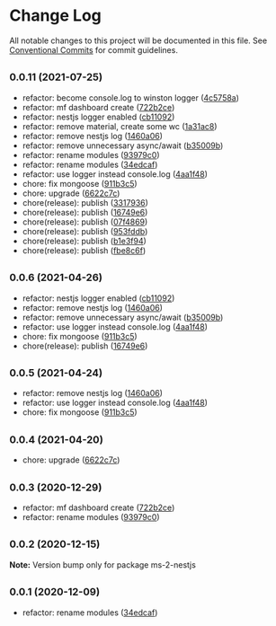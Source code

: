 # Change Log

All notable changes to this project will be documented in this file.
See [Conventional Commits](https://conventionalcommits.org) for commit guidelines.

## <small>0.0.11 (2021-07-25)</small>

* refactor: become console.log to winston logger ([4c5758a](https://github.com/gmahechas/erp/commit/4c5758a))
* refactor: mf dashboard create ([722b2ce](https://github.com/gmahechas/erp/commit/722b2ce))
* refactor: nestjs logger enabled ([cb11092](https://github.com/gmahechas/erp/commit/cb11092))
* refactor: remove material, create some wc ([1a31ac8](https://github.com/gmahechas/erp/commit/1a31ac8))
* refactor: remove nestjs log ([1460a06](https://github.com/gmahechas/erp/commit/1460a06))
* refactor: remove unnecessary async/await ([b35009b](https://github.com/gmahechas/erp/commit/b35009b))
* refactor: rename modules ([93979c0](https://github.com/gmahechas/erp/commit/93979c0))
* refactor: rename modules ([34edcaf](https://github.com/gmahechas/erp/commit/34edcaf))
* refactor: use logger instead console.log ([4aa1f48](https://github.com/gmahechas/erp/commit/4aa1f48))
* chore: fix mongoose ([911b3c5](https://github.com/gmahechas/erp/commit/911b3c5))
* chore: upgrade ([6622c7c](https://github.com/gmahechas/erp/commit/6622c7c))
* chore(release): publish ([3317936](https://github.com/gmahechas/erp/commit/3317936))
* chore(release): publish ([16749e6](https://github.com/gmahechas/erp/commit/16749e6))
* chore(release): publish ([07f4869](https://github.com/gmahechas/erp/commit/07f4869))
* chore(release): publish ([953fddb](https://github.com/gmahechas/erp/commit/953fddb))
* chore(release): publish ([b1e3f94](https://github.com/gmahechas/erp/commit/b1e3f94))
* chore(release): publish ([fbe8c6f](https://github.com/gmahechas/erp/commit/fbe8c6f))





## <small>0.0.6 (2021-04-26)</small>

* refactor: nestjs logger enabled ([cb11092](https://github.com/gmahechas/erp/commit/cb11092))
* refactor: remove nestjs log ([1460a06](https://github.com/gmahechas/erp/commit/1460a06))
* refactor: remove unnecessary async/await ([b35009b](https://github.com/gmahechas/erp/commit/b35009b))
* refactor: use logger instead console.log ([4aa1f48](https://github.com/gmahechas/erp/commit/4aa1f48))
* chore: fix mongoose ([911b3c5](https://github.com/gmahechas/erp/commit/911b3c5))
* chore(release): publish ([16749e6](https://github.com/gmahechas/erp/commit/16749e6))





## <small>0.0.5 (2021-04-24)</small>

* refactor: remove nestjs log ([1460a06](https://github.com/gmahechas/erp/commit/1460a06))
* refactor: use logger instead console.log ([4aa1f48](https://github.com/gmahechas/erp/commit/4aa1f48))
* chore: fix mongoose ([911b3c5](https://github.com/gmahechas/erp/commit/911b3c5))





## <small>0.0.4 (2021-04-20)</small>

* chore: upgrade ([6622c7c](https://github.com/gmahechas/erp/commit/6622c7c))





## <small>0.0.3 (2020-12-29)</small>

* refactor: mf dashboard create ([722b2ce](https://github.com/gmahechas/erp/commit/722b2ce))
* refactor: rename modules ([93979c0](https://github.com/gmahechas/erp/commit/93979c0))





## <small>0.0.2 (2020-12-15)</small>

**Note:** Version bump only for package ms-2-nestjs





## <small>0.0.1 (2020-12-09)</small>

* refactor: rename modules ([34edcaf](https://github.com/gmahechas/erp/commit/34edcaf))
